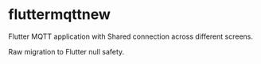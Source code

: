 # fluttermqttnew
Flutter MQTT application with Shared connection across different screens.

Raw migration to Flutter null safety.



